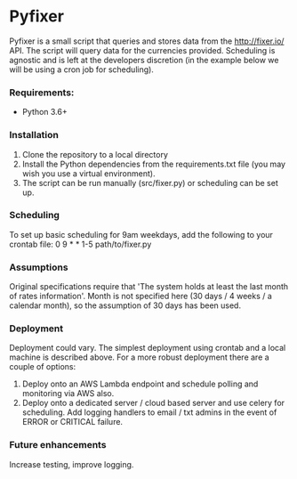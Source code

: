 # Pyfixer

Pyfixer is a small script that queries and stores data from the http://fixer.io/ API. The script will query data for the currencies provided. Scheduling is agnostic and is left at the developers discretion (in the example below we will be using a cron job for scheduling).

### Requirements:
- Python 3.6+

### Installation
1) Clone the repository to a local directory
2) Install the Python dependencies from the requirements.txt file (you may wish you use a virtual environment).
3) The script can be run manually (src/fixer.py) or scheduling can be set up.

### Scheduling
To set up basic scheduling for 9am weekdays, add the following to your crontab file:
0 9 * * 1-5 path/to/fixer.py

### Assumptions
Original specifications require that 'The system holds at least the last month of rates information'. Month is not specified here (30 days / 4 weeks / a calendar month), so the assumption of 30 days has been used.

### Deployment
Deployment could vary. The simplest deployment using crontab and a local machine is described above. For a more robust deployment there are a couple of options:

1) Deploy onto an AWS Lambda endpoint and schedule polling and monitoring via AWS also.
2) Deploy onto a dedicated server / cloud based server and use celery for scheduling. Add logging handlers to email / txt admins in the event of ERROR or CRITICAL failure.

### Future enhancements
Increase testing, improve logging.